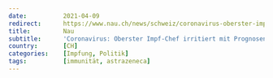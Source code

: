 ```yaml
---
date:          2021-04-09
redirect:      https://www.nau.ch/news/schweiz/coronavirus-oberster-impf-chef-irritiert-mit-prognosen-65902565
title:         Nau
subtitle:      'Coronavirus: Oberster Impf-Chef irritiert mit Prognosen'
country:       [CH]
categories:    [Impfung, Politik]
tags:          [immunität, astrazeneca]
---
```

